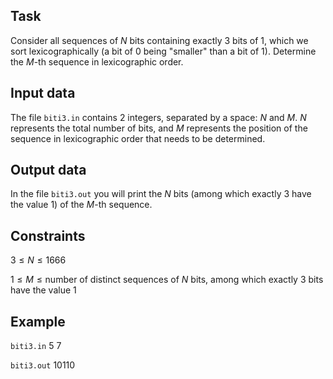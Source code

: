## Task

Consider all sequences of $N$ bits containing exactly $3$ bits of $1$, which we sort lexicographically (a bit of $0$ being "smaller" than a bit of $1$). Determine the $M$-th sequence in lexicographic order.

## Input data

The file `biti3.in` contains $2$ integers, separated by a space: $N$ and $M$. $N$ represents the total number of bits, and $M$ represents the position of the sequence in lexicographic order that needs to be determined.

## Output data

In the file `biti3.out` you will print the $N$ bits (among which exactly $3$ have the value $1$) of the $M$-th sequence.

## Constraints

$3 \leq N \leq 1666$

$1 \leq M \leq \text{number of distinct sequences of } N \text{ bits, among which exactly } 3 \text{ bits have the value } 1$

## Example

`biti3.in`
$5\ 7$

`biti3.out`
$10110$